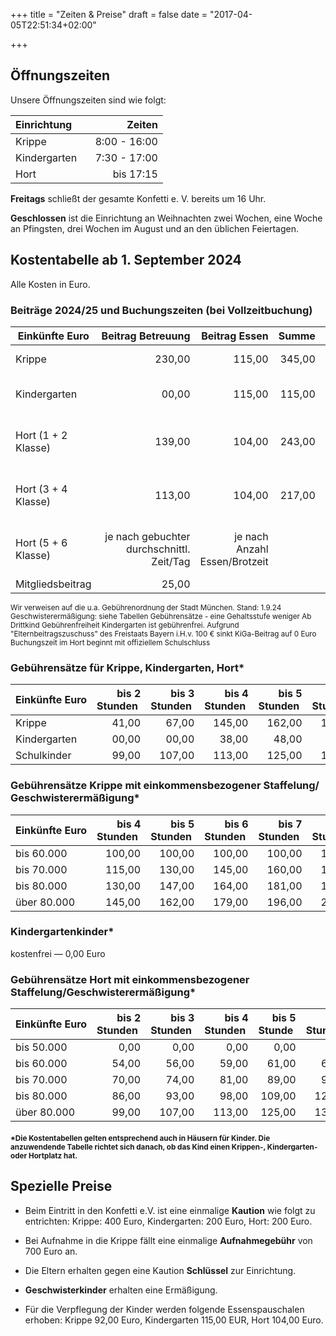 +++
title = "Zeiten & Preise"
draft = false
date = "2017-04-05T22:51:34+02:00"

+++

## Öffnungszeiten

Unsere Öffnungszeiten sind wie folgt:

| Einrichtung &nbsp;&nbsp;&nbsp;&nbsp;| Zeiten
| ------------- |-------------:|
| Krippe        | 8:00 - 16:00 |
| Kindergarten  | 7:30 - 17:00 |
| Hort          | bis 17:15    |
 
**Freitags** schließt der gesamte Konfetti e. V. bereits um 16 Uhr.

**Geschlossen** ist die Einrichtung an Weihnachten zwei Wochen, eine Woche an Pfingsten, drei Wochen im August und an den üblichen Feiertagen.

## Kostentabelle ab 1. September 2024

Alle Kosten in Euro.

### Beiträge 2024/25 und Buchungszeiten (bei Vollzeitbuchung)

| Einkünfte&nbsp;Euro | Beitrag&nbsp;Betreuung | Beitrag&nbsp;Essen | Summe | Betreuungszeit | Buchungszeit |
| -------------------- |-------------:|----------:|----------:|----------:|----------:|
| Krippe                       | 230,00        |115,00                    |345,00       |Mo-Fr: 7:45 - 16 Uhr                  |> 8 - 9h. (neu ab 1.9.24)
| Kindergarten                 | 00,00         |115,00                    |115,00       |Mo-Do: 7:30-17:15 Uhr; Fr: 16 Uhr     |> 9h. (neu ab 1.9.24)
| Hort (1 + 2 Klasse)          | 139,00        |104,00                    |243,00       |Mo-Do: Schulschluss bis 17; Fr 16 Uhr |> 5 - 6h. (je nach
| Hort (3 + 4 Klasse)          | 113,00                                   |104,00       |217,00      |Mo-Do: Schulschluss bis 17; Fr 16 Uhr |> 3 - 4h. (je nach Stundenplan)
| Hort (5 + 6 Klasse)          | je nach gebuchter durchschnittl. Zeit/Tag|je nach Anzahl Essen/Brotzeit |        |Mo-Do: Schulschluss bis 17, Fr 16 Uhr   | > 1 - 2 h oder > 2 - 3h. (je nach Stundenplan)     
| Mitgliedsbeitrag             | 25,00         |  

<small>Wir verweisen auf die u.a. Gebührenordnung der Stadt München. Stand: 1.9.24
Geschwisterermäßigung: siehe Tabellen Gebührensätze - eine Gehaltsstufe weniger
Ab Drittkind Gebührenfreiheit
Kindergarten ist gebührenfrei.
Aufgrund "Elternbeitragszuschuss" des Freistaats Bayern i.H.v. 100 € sinkt KiGa-Beitrag auf 0 Euro
Buchungszeit im Hort beginnt mit offiziellem Schulschluss</small>

### Gebührensätze für Krippe, Kindergarten, Hort*

| Einkünfte&nbsp;Euro | bis 2 Stunden&nbsp; | bis 3 Stunden&nbsp; | bis 4 Stunden&nbsp; | bis 5 Stunden&nbsp; | bis 6 Stunden&nbsp; | bis 7 Stunden&nbsp; | bis 8 Stunden&nbsp; | bis 9 Stunden&nbsp; | über 9 Stunden&nbsp; |
| -------------------- |-------------:|----------:|----------:|----------:|----------:|----------:|----------:|----------:|----------:|
| Krippe               | 41,00        |67,00      |145,00     |162,00     |179,00     |196,00     |213,00     |230,00     |250,00     |
| Kindergarten         | 00,00        |00,00      |38,00      |48,00      |58,00      |69,00      |79,00      |90,00      |100,00     |
| Schulkinder          | 99,00        |107,00     |113,00     |125,00     |139,00     |153,00     |

### Gebührensätze Krippe mit einkommensbezogener Staffelung/ Geschwisterermäßigung*
| Einkünfte&nbsp;Euro | bis 4 Stunden&nbsp; | bis 5 Stunden&nbsp; | bis 6 Stunden&nbsp; | bis 7 Stunden&nbsp; | bis 8 Stunden&nbsp; | bis 9 Stunden&nbsp; | über 9 Stunden&nbsp; |
| -------------------- |-------------:|----------:|----------:|----------:|----------:|----------:|----------:|
| bis 60.000           | 100,00        |100,00      |100,00      |100,00      |100,00      |100,00      |100,00     |
| bis 70.000           | 115,00        |130,00      |145,00      |160,00      |175,00      |190,00      |205,00     |
| bis 80.000           | 130,00        |147,00      |164,00      |181,00      |198,00      |215,00      |232,00     |
| über 80.000          | 145,00        |162,00      |179,00      |196,00      |213,00      |230,00      |250,00     |

### Kindergartenkinder*
kostenfrei &mdash; 0,00 Euro

### Gebührensätze Hort mit einkommensbezogener Staffelung/Geschwisterermäßigung*
| Einkünfte&nbsp;Euro | bis 2 Stunden&nbsp; | bis 3 Stunden&nbsp; | bis 4 Stunden&nbsp; | bis 5 Stunde&nbsp; | bis 6 Stunden&nbsp; | über 6 Stunden&nbsp; |
| -------------------- |-------------:|----------:|----------:|----------:|----------:|----------:|
| bis 50.000           | 0,00         |0,00       |0,00       |0,00       |0,00       |0,00       |
| bis 60.000           | 54,00        |56,00      |59,00      |61,00      |63,00      |66,00      |
| bis 70.000           | 70,00        |74,00      |81,00      |89,00      |91,00      |94,00      |
| bis 80.000           | 86,00        |93,00      |98,00      |109,00     |122,00     |133,00     |
| über 80.000          | 99,00        |107,00     |113,00     |125,00     |139,00     |153,00     |

#### <small>*Die Kostentabellen gelten entsprechend auch in Häusern für Kinder. Die anzuwendende Tabelle richtet sich danach, ob das Kind einen Krippen-, Kindergarten- oder Hortplatz hat.</small>

## Spezielle Preise

- Beim Eintritt in den Konfetti e.V. ist eine einmalige **Kaution** wie folgt zu entrichten: Krippe: 400 Euro, Kindergarten: 200 Euro, Hort: 200 Euro.

- Bei Aufnahme in die Krippe fällt eine einmalige **Aufnahmegebühr** von 700 Euro an.

- Die Eltern erhalten gegen eine Kaution **Schlüssel** zur Einrichtung.

- **Geschwisterkinder** erhalten eine Ermäßigung.

- Für die Verpflegung der Kinder werden folgende Essenspauschalen erhoben: Krippe 92,00 Euro, Kindergarten 115,00 EUR, Hort 104,00 Euro.
